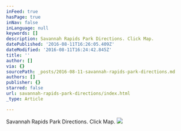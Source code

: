 ```yaml
---
inFeed: true
hasPage: true
inNav: false
inLanguage: null
keywords: []
description: Savannah Rapids Park Directions. Click Map.
datePublished: '2016-08-11T16:26:05.409Z'
dateModified: '2016-08-11T16:24:42.845Z'
title: ''
author: []
via: {}
sourcePath: _posts/2016-08-11-savannah-rapids-park-directions.md
authors: []
publisher: {}
starred: false
url: savannah-rapids-park-directions/index.html
_type: Article

---
```

Savannah Rapids Park Directions. Click Map.
![](https://the-grid-user-content.s3-us-west-2.amazonaws.com/5f0dfd3d-45d3-4cd3-8032-6db7791e977f.png)